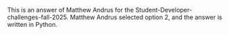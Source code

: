 This is an answer of Matthew Andrus for the Student-Developer-challenges-fall-2025.
Matthew Andrus selected option 2, and the answer is written in Python.
